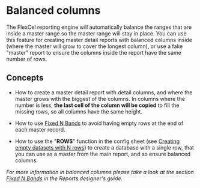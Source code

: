 # Balanced columns

The FlexCel reporting engine will automatically balance the ranges that
are inside a master range so the master range will stay in place. You
can use this feature for creating master detail reports with balanced
columns inside (where the master will grow to cover the longest column),
or use a fake \"master\" report to ensure the columns inside the report
have the same number of rows.

## Concepts

- How to create a master detail report with detail columns, and where
  the master grows with the biggest of the columns. In columns where
  the number is less, **the last cell of the column will be copied**
  to fill the missing rows, so all columns have the same height.

- How to use [Fixed N Bands](https://download.tmssoftware.com/flexcel/doc/vcl/guides/reports-designer-guide.html#fixed-n-bands) to avoid having empty rows at the
  end of each master record.

- How to use the \"**ROWS**\" function in the config sheet (see 
[Creating empty datasets with N rows](https://download.tmssoftware.com/flexcel/doc/vcl/guides/reports-designer-guide.html#creating-empty-datasets-with-n-rows)) to create a
  database with a single row, that you can use as a master from the
  main report, and so ensure balanced columns.

*For more information in balanced columns please take a look at the
section [Fixed N Bands](https://download.tmssoftware.com/flexcel/doc/vcl/guides/reports-designer-guide.html#fixed-n-bands) in the Reports designer's guide.*
